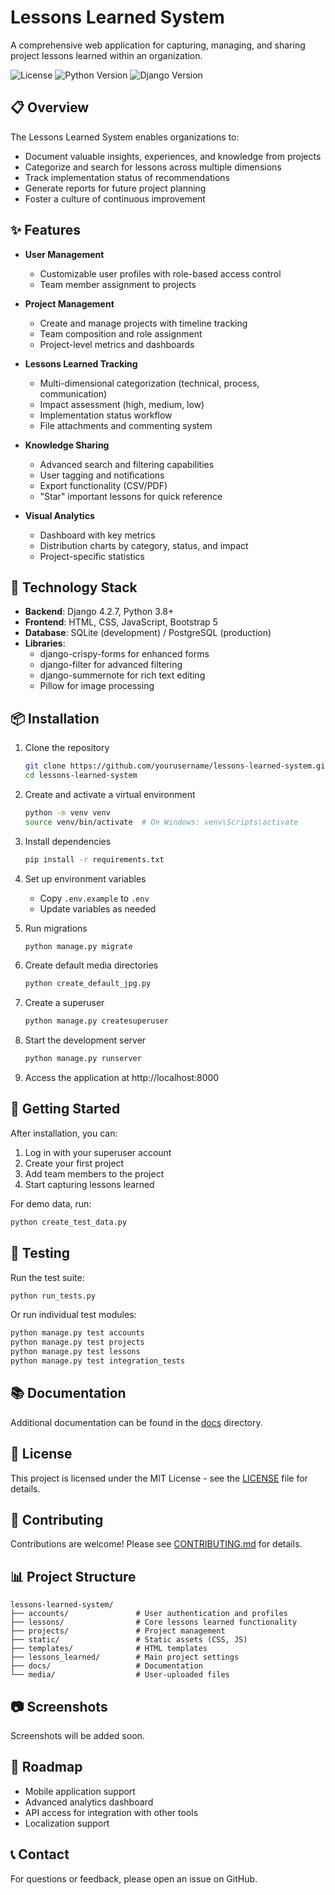 # Lessons Learned System

A comprehensive web application for capturing, managing, and sharing project lessons learned within an organization.

![License](https://img.shields.io/badge/license-MIT-blue.svg)
![Python Version](https://img.shields.io/badge/python-3.8%2B-brightgreen)
![Django Version](https://img.shields.io/badge/django-4.2.7-brightgreen)

## 📋 Overview

The Lessons Learned System enables organizations to:

- Document valuable insights, experiences, and knowledge from projects
- Categorize and search for lessons across multiple dimensions
- Track implementation status of recommendations
- Generate reports for future project planning
- Foster a culture of continuous improvement

## ✨ Features

- **User Management**
  - Customizable user profiles with role-based access control
  - Team member assignment to projects
  
- **Project Management**
  - Create and manage projects with timeline tracking
  - Team composition and role assignment
  - Project-level metrics and dashboards

- **Lessons Learned Tracking**
  - Multi-dimensional categorization (technical, process, communication)
  - Impact assessment (high, medium, low)
  - Implementation status workflow
  - File attachments and commenting system
  
- **Knowledge Sharing**
  - Advanced search and filtering capabilities
  - User tagging and notifications
  - Export functionality (CSV/PDF)
  - "Star" important lessons for quick reference

- **Visual Analytics**
  - Dashboard with key metrics
  - Distribution charts by category, status, and impact
  - Project-specific statistics

## 🔧 Technology Stack

- **Backend**: Django 4.2.7, Python 3.8+
- **Frontend**: HTML, CSS, JavaScript, Bootstrap 5
- **Database**: SQLite (development) / PostgreSQL (production)
- **Libraries**:
  - django-crispy-forms for enhanced forms
  - django-filter for advanced filtering
  - django-summernote for rich text editing
  - Pillow for image processing

## 📦 Installation

1. Clone the repository
   ```bash
   git clone https://github.com/yourusername/lessons-learned-system.git
   cd lessons-learned-system
   ```

2. Create and activate a virtual environment
   ```bash
   python -m venv venv
   source venv/bin/activate  # On Windows: venv\Scripts\activate
   ```

3. Install dependencies
   ```bash
   pip install -r requirements.txt
   ```

4. Set up environment variables
   - Copy `.env.example` to `.env`
   - Update variables as needed

5. Run migrations
   ```bash
   python manage.py migrate
   ```

6. Create default media directories
   ```bash
   python create_default_jpg.py
   ```

7. Create a superuser
   ```bash
   python manage.py createsuperuser
   ```

8. Start the development server
   ```bash
   python manage.py runserver
   ```

9. Access the application at http://localhost:8000

## 🚀 Getting Started

After installation, you can:

1. Log in with your superuser account
2. Create your first project
3. Add team members to the project
4. Start capturing lessons learned

For demo data, run:
```bash
python create_test_data.py
```

## 🧪 Testing

Run the test suite:
```bash
python run_tests.py
```

Or run individual test modules:
```bash
python manage.py test accounts
python manage.py test projects
python manage.py test lessons
python manage.py test integration_tests
```

## 📚 Documentation

Additional documentation can be found in the [docs](./docs) directory.

## 📝 License

This project is licensed under the MIT License - see the [LICENSE](LICENSE) file for details.

## 👥 Contributing

Contributions are welcome! Please see [CONTRIBUTING.md](CONTRIBUTING.md) for details.

## 📊 Project Structure

```
lessons-learned-system/
├── accounts/               # User authentication and profiles
├── lessons/                # Core lessons learned functionality
├── projects/               # Project management
├── static/                 # Static assets (CSS, JS)
├── templates/              # HTML templates
├── lessons_learned/        # Main project settings
├── docs/                   # Documentation
└── media/                  # User-uploaded files
```

## 📷 Screenshots

Screenshots will be added soon.

## 🌟 Roadmap

- Mobile application support
- Advanced analytics dashboard
- API access for integration with other tools
- Localization support

## 📞 Contact

For questions or feedback, please open an issue on GitHub.
